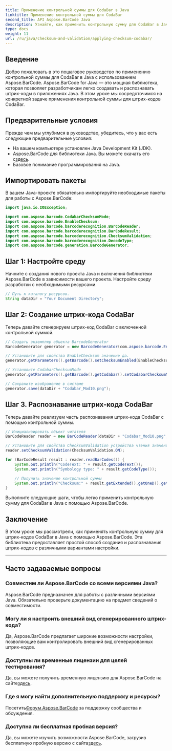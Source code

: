 ```yaml
---
title: Применение контрольной суммы для CodaBar в Java
linktitle: Применение контрольной суммы для CodaBar
second_title: API Aspose.BarCode Java
description: Узнайте, как применить контрольную сумму для CodaBar в Java с помощью Aspose.BarCode. Создавайте и распознавайте штрих-коды без особых усилий с помощью этого пошагового руководства.
type: docs
weight: 11
url: /ru/java/checksum-and-validation/applying-checksum-codabar/
---
```


## Введение

Добро пожаловать в это пошаговое руководство по применению контрольной суммы для CodaBar в Java с использованием Aspose.BarCode. Aspose.BarCode for Java — это мощная библиотека, которая позволяет разработчикам легко создавать и распознавать штрих-коды в приложениях Java. В этом уроке мы сосредоточимся на конкретной задаче применения контрольной суммы для штрих-кодов CodaBar.

## Предварительные условия

Прежде чем мы углубимся в руководство, убедитесь, что у вас есть следующие предварительные условия:

- На вашем компьютере установлен Java Development Kit (JDK).
-  Aspose.BarCode для библиотеки Java. Вы можете скачать его с[здесь](https://releases.aspose.com/barcode/java/).
- Базовое понимание программирования на Java.

## Импортировать пакеты

В вашем Java-проекте обязательно импортируйте необходимые пакеты для работы с Aspose.BarCode:

```java
import java.io.IOException;

import com.aspose.barcode.CodabarChecksumMode;
import com.aspose.barcode.EnableChecksum;
import com.aspose.barcode.barcoderecognition.BarCodeReader;
import com.aspose.barcode.barcoderecognition.BarCodeResult;
import com.aspose.barcode.barcoderecognition.ChecksumValidation;
import com.aspose.barcode.barcoderecognition.DecodeType;
import com.aspose.barcode.generation.BarcodeGenerator;
```

## Шаг 1: Настройте среду

Начните с создания нового проекта Java и включения библиотеки Aspose.BarCode в зависимости вашего проекта. Настройте среду разработки с необходимыми ресурсами.

```java
// Путь к каталогу ресурсов.
String dataDir = "Your Document Directory";
```

## Шаг 2: Создание штрих-кода CodaBar

Теперь давайте сгенерируем штрих-код CodaBar с включенной контрольной суммой.

```java
// Создать экземпляр объекта BarcodeGenerator
BarcodeGenerator generator = new BarcodeGenerator(com.aspose.barcode.EncodeTypes.CODABAR, "1234567890");

// Установите для свойства EnableChecksum значение да.
generator.getParameters().getBarcode().setChecksumEnabled(EnableChecksum.YES);

// Установите CodabarChecksumMode
generator.getParameters().getBarcode().getCodabar().setCodabarChecksumMode(CodabarChecksumMode.MOD_10);

// Сохраните изображение в системе
generator.save(dataDir + "Codabar_Mod10.png");
```

## Шаг 3. Распознавание штрих-кода CodaBar

Теперь давайте реализуем часть распознавания штрих-кода CodaBar с помощью контрольной суммы.

```java
// Инициализировать объект читателя
BarCodeReader reader = new BarCodeReader(dataDir + "Codabar_Mod10.png", DecodeType.CODABAR);

// Установите для свойства ChecksumValidation устройства чтения значение On.
reader.setChecksumValidation(ChecksumValidation.ON);

for (BarCodeResult result : reader.readBarCodes()) {
    System.out.println("CodeText: " + result.getCodeText());
    System.out.println("Symbology type: " + result.getCodeType());

    // Получить значение контрольной суммы
    System.out.println("Checksum:" + result.getExtended().getOneD().getCheckSum());
}
```

Выполните следующие шаги, чтобы легко применить контрольную сумму для CodaBar в Java с помощью Aspose.BarCode.

## Заключение

В этом уроке мы рассмотрели, как применять контрольную сумму для штрих-кодов CodaBar в Java с помощью Aspose.BarCode. Эта библиотека предоставляет простой способ создания и распознавания штрих-кодов с различными вариантами настройки.

---

## Часто задаваемые вопросы

### Совместим ли Aspose.BarCode со всеми версиями Java?
Aspose.BarCode предназначен для работы с различными версиями Java. Обязательно проверьте документацию на предмет сведений о совместимости.

### Могу ли я настроить внешний вид сгенерированного штрих-кода?
Да, Aspose.BarCode предлагает широкие возможности настройки, позволяющие вам контролировать внешний вид сгенерированных штрих-кодов.

### Доступны ли временные лицензии для целей тестирования?
 Да, вы можете получить временную лицензию для Aspose.BarCode на сайте[здесь](https://purchase.aspose.com/temporary-license/).

### Где я могу найти дополнительную поддержку и ресурсы?
 Посетить[Форум Aspose.BarCode](https://forum.aspose.com/c/barcode/13) за поддержку сообщества и обсуждения.

### Доступна ли бесплатная пробная версия?
 Да, вы можете изучить возможности Aspose.BarCode, загрузив бесплатную пробную версию с сайта[здесь](https://releases.aspose.com/).